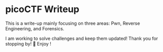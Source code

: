 # picoCTF Writeup
This is a write-up mainly focusing on three areas: Pwn, Reverse Engineering, and Forensics.

I am working to solve challenges and keep them updated!
Thank you for stopping by! 🚀 Enjoy !
